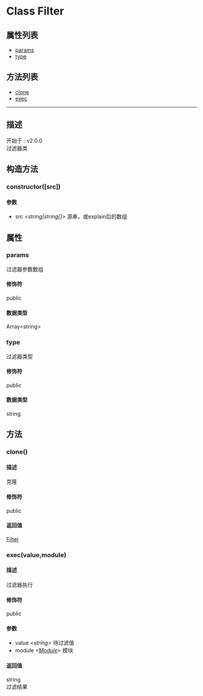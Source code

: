 # Class Filter
## 属性列表
+ [params](#PROP_params)
+ [type](#PROP_type)
  
## 方法列表
+ [clone](#METHOD_clone)
+ [exec](#METHOD_exec)
  
---
## 描述
<font class="since">开始于 : v2.0.0</font>  
过滤器类  
## 构造方法
### <a id="METHOD_constructor">constructor([src])</a>
#### 参数
+ src *&lt;<font class='datatype'>string|string[]</font>&gt;* 		源串，或explain后的数组
  
## 属性
### <a id="PROP_params">params</a>
过滤器参数数组  
#### 修饰符
<font class="modifier">public</font>  
#### 数据类型
<font class='datatype'>Array&lt;string&gt;</font>  
### <a id="PROP_type">type</a>
过滤器类型  
#### 修饰符
<font class="modifier">public</font>  
#### 数据类型
<font class='datatype'>string</font>  
## 方法
### <a id="METHOD_clone">clone()</a>
#### 描述
克隆  
#### 修饰符
<font class="modifier">public</font>  
#### 返回值
<font class='datatype'>[Filter](/webroute/api/filter)</font>  
### <a id="METHOD_exec">exec(value,module)</a>
#### 描述
过滤器执行  
#### 修饰符
<font class="modifier">public</font>  
#### 参数
+ value *&lt;<font class='datatype'>string</font>&gt;* 	待过滤值
+ module *&lt;<font class='datatype'>[Module](/webroute/api/module)</font>&gt;* 	模块
  
#### 返回值
<font class='datatype'>string</font>  
过滤结果  
